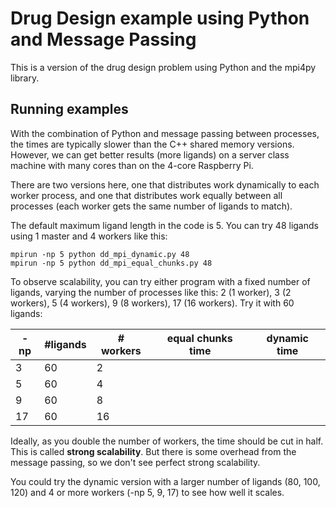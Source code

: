 # Drug Design example using Python and Message Passing

This is a version of the drug design problem using Python and the mpi4py library.

## Running examples

With the combination of Python and message passing between processes, the times are typically slower than the C++ shared memory versions. However, we can get better results (more ligands) on a server class machine with many cores than on the 4-core Raspberry Pi.

There are two versions here, one that distributes work dynamically to each worker process, and one that distributes work equally between all processes (each worker gets the same number of ligands to match).

The default maximum ligand length in the code is 5. You can try 48 ligands using 1 master and 4 workers like this:

    mpirun -np 5 python dd_mpi_dynamic.py 48
    mpirun -np 5 python dd_mpi_equal_chunks.py 48

To observe scalability, you can try either program with a fixed number of ligands, varying the number of processes like this: 2 (1 worker), 3 (2 workers), 5 (4 workers), 9 (8 workers), 17 (16 workers). Try it with 60 ligands:

| -np | #ligands | # workers | equal chunks time | dynamic time |
|-----|----------|-----------|-------------------|--------------|
| 3   | 60       |     2     |                   |              |
| 5   | 60       |     4     |                   |              |
| 9   | 60       |     8     |                   |              |
| 17  | 60       |    16     |                   |              |

Ideally, as you double the number of workers, the time should be cut in half. This is called **strong scalability**. But there is some overhead from the message passing, so we don't see perfect strong scalability.

You could try the dynamic version with a larger number of ligands (80, 100, 120) and 4 or more workers (-np 5, 9, 17) to see how well it scales.